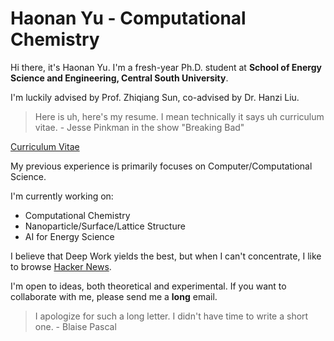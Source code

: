 # Haonan Yu - Computational Chemistry

Hi there, it's Haonan Yu. I'm a fresh-year Ph.D. student at **School of Energy Science and Engineering, Central South University**.

I'm luckily advised by Prof. Zhiqiang Sun, co-advised by Dr. Hanzi Liu.

> Here is uh, here's my resume. I mean technically it says uh curriculum vitae. - Jesse Pinkman in the show "Breaking Bad"

[Curriculum Vitae](https://hnyu.org/assets/pdf/CV.pdf)

My previous experience is primarily focuses on Computer/Computational Science.

I'm currently working on:

- Computational Chemistry
- Nanoparticle/Surface/Lattice Structure
- AI for Energy Science

I believe that Deep Work yields the best, but when I can't concentrate, I like to browse [Hacker News](https://news.ycombinator.com/).

I'm open to ideas, both theoretical and experimental. If you want to collaborate with me, please send me a **long** email.

> I apologize for such a long letter. I didn't have time to write a short one. - Blaise Pascal
